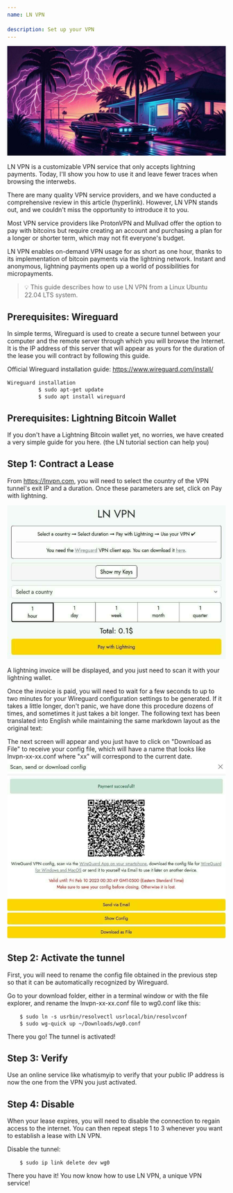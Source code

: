 ```yaml
---
name: LN VPN

description: Set up your VPN
---
```


![image](assets/cover.jpeg)

LN VPN is a customizable VPN service that only accepts lightning payments. Today, I'll show you how to use it and leave fewer traces when browsing the interwebs.

There are many quality VPN service providers, and we have conducted a comprehensive review in this article (hyperlink). However, LN VPN stands out, and we couldn't miss the opportunity to introduce it to you.

Most VPN service providers like ProtonVPN and Mullvad offer the option to pay with bitcoins but require creating an account and purchasing a plan for a longer or shorter term, which may not fit everyone's budget.

LN VPN enables on-demand VPN usage for as short as one hour, thanks to its implementation of bitcoin payments via the lightning network. Instant and anonymous, lightning payments open up a world of possibilities for micropayments.

> 💡 This guide describes how to use LN VPN from a Linux Ubuntu 22.04 LTS system.

## Prerequisites: Wireguard

In simple terms, Wireguard is used to create a secure tunnel between your computer and the remote server through which you will browse the Internet. It is the IP address of this server that will appear as yours for the duration of the lease you will contract by following this guide.

Official Wireguard installation guide: https://www.wireguard.com/install/

```
Wireguard installation
          $ sudo apt-get update
          $ sudo apt install wireguard
```

## Prerequisites: Lightning Bitcoin Wallet

If you don't have a Lightning Bitcoin wallet yet, no worries, we have created a very simple guide for you here. (the LN tutorial section can help you)

## Step 1: Contract a Lease

From https://lnvpn.com, you will need to select the country of the VPN tunnel's exit IP and a duration. Once these parameters are set, click on Pay with lightning.

![image](assets/1.jpeg)

A lightning invoice will be displayed, and you just need to scan it with your lightning wallet.

Once the invoice is paid, you will need to wait for a few seconds to up to two minutes for your Wireguard configuration settings to be generated. If it takes a little longer, don't panic, we have done this procedure dozens of times, and sometimes it just takes a bit longer.
The following text has been translated into English while maintaining the same markdown layout as the original text:

The next screen will appear and you just have to click on "Download as File" to receive your config file, which will have a name that looks like lnvpn-xx-xx.conf where "xx" will correspond to the current date.
![image](assets/2.jpeg)

## Step 2: Activate the tunnel

First, you will need to rename the config file obtained in the previous step so that it can be automatically recognized by Wireguard.

Go to your download folder, either in a terminal window or with the file explorer, and rename the lnvpn-xx-xx.conf file to wg0.conf like this:

```
    $ sudo ln -s usrbin/resolvectl usrlocal/bin/resolvconf
    $ sudo wg-quick up ~/Downloads/wg0.conf
```

There you go! The tunnel is activated!

## Step 3: Verify

Use an online service like whatismyip to verify that your public IP address is now the one from the VPN you just activated.

## Step 4: Disable

When your lease expires, you will need to disable the connection to regain access to the internet. You can then repeat steps 1 to 3 whenever you want to establish a lease with LN VPN.

Disable the tunnel:

```
    $ sudo ip link delete dev wg0
```

There you have it! You now know how to use LN VPN, a unique VPN service!
